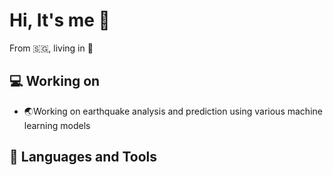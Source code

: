 # Hi, It's me  👋
From 🇸🇬, living in 🗾


## 💻 Working on 
- 🌏Working on earthquake analysis and prediction using various machine learning models 


## 🧰 Languages and Tools
